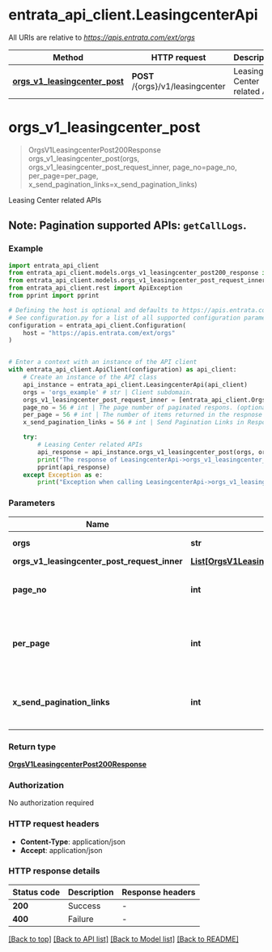 # entrata_api_client.LeasingcenterApi

All URIs are relative to *https://apis.entrata.com/ext/orgs*

Method | HTTP request | Description
------------- | ------------- | -------------
[**orgs_v1_leasingcenter_post**](LeasingcenterApi.md#orgs_v1_leasingcenter_post) | **POST** /{orgs}/v1/leasingcenter | Leasing Center related APIs


# **orgs_v1_leasingcenter_post**
> OrgsV1LeasingcenterPost200Response orgs_v1_leasingcenter_post(orgs, orgs_v1_leasingcenter_post_request_inner, page_no=page_no, per_page=per_page, x_send_pagination_links=x_send_pagination_links)

Leasing Center related APIs

## Note:   **Pagination supported APIs**: `getCallLogs`. 

### Example


```python
import entrata_api_client
from entrata_api_client.models.orgs_v1_leasingcenter_post200_response import OrgsV1LeasingcenterPost200Response
from entrata_api_client.models.orgs_v1_leasingcenter_post_request_inner import OrgsV1LeasingcenterPostRequestInner
from entrata_api_client.rest import ApiException
from pprint import pprint

# Defining the host is optional and defaults to https://apis.entrata.com/ext/orgs
# See configuration.py for a list of all supported configuration parameters.
configuration = entrata_api_client.Configuration(
    host = "https://apis.entrata.com/ext/orgs"
)


# Enter a context with an instance of the API client
with entrata_api_client.ApiClient(configuration) as api_client:
    # Create an instance of the API class
    api_instance = entrata_api_client.LeasingcenterApi(api_client)
    orgs = 'orgs_example' # str | Client subdomain.
    orgs_v1_leasingcenter_post_request_inner = [entrata_api_client.OrgsV1LeasingcenterPostRequestInner()] # List[OrgsV1LeasingcenterPostRequestInner] | 
    page_no = 56 # int | The page number of paginated respons. (optional)
    per_page = 56 # int | The number of items returned in the respnose (optional)
    x_send_pagination_links = 56 # int | Send Pagination Links in Response Body. (optional)

    try:
        # Leasing Center related APIs
        api_response = api_instance.orgs_v1_leasingcenter_post(orgs, orgs_v1_leasingcenter_post_request_inner, page_no=page_no, per_page=per_page, x_send_pagination_links=x_send_pagination_links)
        print("The response of LeasingcenterApi->orgs_v1_leasingcenter_post:\n")
        pprint(api_response)
    except Exception as e:
        print("Exception when calling LeasingcenterApi->orgs_v1_leasingcenter_post: %s\n" % e)
```



### Parameters


Name | Type | Description  | Notes
------------- | ------------- | ------------- | -------------
 **orgs** | **str**| Client subdomain. | 
 **orgs_v1_leasingcenter_post_request_inner** | [**List[OrgsV1LeasingcenterPostRequestInner]**](OrgsV1LeasingcenterPostRequestInner.md)|  | 
 **page_no** | **int**| The page number of paginated respons. | [optional] 
 **per_page** | **int**| The number of items returned in the respnose | [optional] 
 **x_send_pagination_links** | **int**| Send Pagination Links in Response Body. | [optional] 

### Return type

[**OrgsV1LeasingcenterPost200Response**](OrgsV1LeasingcenterPost200Response.md)

### Authorization

No authorization required

### HTTP request headers

 - **Content-Type**: application/json
 - **Accept**: application/json

### HTTP response details

| Status code | Description | Response headers |
|-------------|-------------|------------------|
**200** | Success |  -  |
**400** | Failure |  -  |

[[Back to top]](#) [[Back to API list]](../README.md#documentation-for-api-endpoints) [[Back to Model list]](../README.md#documentation-for-models) [[Back to README]](../README.md)

